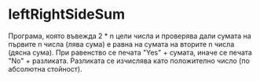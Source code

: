 # leftRightSideSum

Програма, която въвежда 2 * n цели числа и проверява дали сумата
на първите n числа (лява сума) е равна на сумата на вторите n числа (дясна сума).
При равенство се печата "Yes" + сумата, иначе се печата "No" + разликата.
Разликата се изчислява като положително число (по абсолютна стойност).

